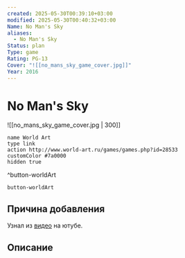 ```yaml
---
created: 2025-05-30T00:39:10+03:00
modified: 2025-05-30T00:40:32+03:00
Name: No Man's Sky
aliases:
  - No Man's Sky
Status: plan
Type: game
Rating: PG-13
Cover: "![[no_mans_sky_game_cover.jpg]]"
Year: 2016
---
```


# No Man's Sky

![[no_mans_sky_game_cover.jpg | 300]]


```button
name World Art
type link
action http://www.world-art.ru/games/games.php?id=28533
customColor #7a0000
hidden true
```
^button-worldArt



`button-worldArt`

## Причина добавления

Узнал из [видео](https://youtu.be/6TIVW0ga-jo?si=i4Q21EHh_ZGPON9-) на ютубе.


## Описание


